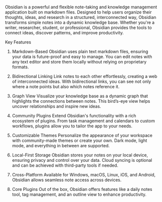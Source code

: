 Obsidian is a powerful and flexible note-taking and knowledge management application built on markdown files. Designed to help users organize their thoughts, ideas, and research in a structured, interconnected way, Obsidian transforms simple notes into a dynamic knowledge base. Whether you're a writer, researcher, student, or professional, Obsidian provides the tools to connect ideas, discover patterns, and improve productivity.

Key Features
1. Markdown-Based
Obsidian uses plain text markdown files, ensuring your data is future-proof and easy to manage. You can edit notes with any text editor and store them locally without relying on proprietary formats.

2. Bidirectional Linking
Link notes to each other effortlessly, creating a web of interconnected ideas. With bidirectional links, you can see not only where a note points but also which notes reference it.

3. Graph View
Visualize your knowledge base as a dynamic graph that highlights the connections between notes. This bird’s-eye view helps uncover relationships and inspire new ideas.

4. Community Plugins
Extend Obsidian's functionality with a rich ecosystem of plugins. From task management and calendars to custom workflows, plugins allow you to tailor the app to your needs.

5. Customizable Themes
Personalize the appearance of your workspace with community-made themes or create your own. Dark mode, light mode, and everything in between are supported.

6. Local-First Storage
Obsidian stores your notes on your local device, ensuring privacy and control over your data. Cloud syncing is optional and can be achieved with third-party tools if needed.

7. Cross-Platform
Available for Windows, macOS, Linux, iOS, and Android, Obsidian allows seamless note access across devices.

8. Core Plugins
Out of the box, Obsidian offers features like a daily notes tool, tag management, and an outline view to enhance productivity.
